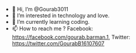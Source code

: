 - 👋 Hi, I’m @Gourab3011
- 👀 I’m interested in technology and love.
- 🌱 I’m currently learning coding.
- 📫 How to reach me ? Facebook: https://facebook.com/gourab.barman.1,
Twitter: https://twitter.com/GourabB16107607

<!---
Gourab3011/Gourab3011 is a ✨ special ✨ repository because its `README.md` (this file) appears on your GitHub profile.
You can click the Preview link to take a look at your changes.
--->
